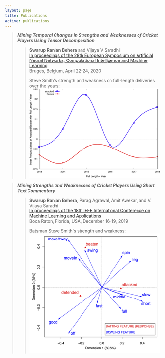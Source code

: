 ```yaml
---
layout: page
title: Publications
active: publications
---
```


> ***Mining Temporal Changes in Strengths and Weaknesses of Cricket Players Using Tensor Decomposition***
  >> **Swarup Ranjan Behera** and Vijaya V Saradhi  
  >> [In proceedings of the 28th European Symposium on Artificial Neural Networks, Computational Intelligence and Machine Learning](https://www.esann.org/)  
  >> Bruges, Belgium, April 22-24, 2020
  >>
  >> Steve Smith's strength and weakness on full-length deliveries over the years:
      ![Batsman Steve Smith's strength and weakness on full-length deliveries over the years.](/assets/images/FullSmith.png)

> ***Mining Strengths and Weaknesses of Cricket Players Using Short Text Commentary***
  >> **Swarup Ranjan Behera**, Parag Agrawal, Amit Awekar, and V. Vijaya Saradhi  
  >> [In proceedings of the 18th IEEE International Conference on Machine Learning and Applications](https://www.icmla-conference.org/icmla19/)  
  >> Boca Raton, Florida, USA, December 16-19, 2019
  >>
  >> Batsman Steve Smith's strength and weakness:
     ![Steve Smith's Response: strength and weakness.](/assets/images/response.png)
